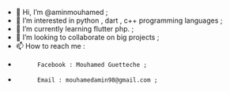 - 👋 Hi, I’m @aminmouhamed ; 
- 👀 I’m interested in python , dart  , c++ programming languages   ;
- 🌱 I’m currently learning flutter php. ;
- 💞️ I’m looking to collaborate on big projects ;
- 📫 How to reach me :
-           Facebook : Mouhamed Guetteche ; 
-           Email : mouhamedamin98@gmail.com ;

<!---
aminmouhamed/aminmouhamed is a ✨ special ✨ repository because its `README.md` (this file) appears on your GitHub profile.
You can click the Preview link to take a look at your changes.
--->
